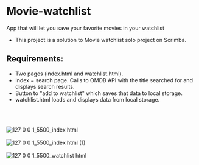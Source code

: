# Movie-watchlist
App that will let you save your favorite movies in your watchlist
- This project is a solution to Movie watchlist solo project on Scrimba.

## Requirements:
- Two pages (index.html and watchlist.html).
- Index = search page. Calls to OMDB API with the title searched for and displays search results.
- Button to "add to watchlist" which saves that data to local storage.
- watchlist.html loads and displays data from local storage.
<br />
<br />

![127 0 0 1_5500_index html](https://github.com/kuzey4/Movie-watchlist/assets/114367493/0b3b49a7-5757-4858-94c1-3ddcb22955e6)
<br />
<br />
![127 0 0 1_5500_index html (1)](https://github.com/kuzey4/Movie-watchlist/assets/114367493/bc130511-32cb-48fa-887f-5719f7a36b88)
<br />
<br />
![127 0 0 1_5500_watchlist html](https://github.com/kuzey4/Movie-watchlist/assets/114367493/9520b1d4-0cf8-4382-a8aa-d2a53271e0e3)
<br />
<br />
